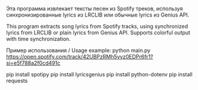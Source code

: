 Эта программа извлекает тексты песен из Spotify треков, используя синхронизированные lyrics из LRCLIB или обычные lyrics из Genius API.

This program extracts song lyrics from Spotify tracks, using synchronized lyrics from LRCLIB or plain lyrics from Genius API. Supports colorful output with time synchronization.

Пример использования / Usage example:
python main.py https://open.spotify.com/track/42UBPzRMh5yyz0EDPr6fr1?si=e5f788a2f0cd491c

pip install spotipy
pip install lyricsgenius
pip install python-dotenv
pip install requests
